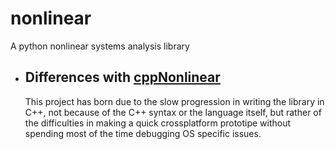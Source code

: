 # nonlinear
A python nonlinear systems analysis library

- ## Differences with <a href="https://github.com/lmascelli/cppNonlinear">cppNonlinear</a> 
    This project has born due to the slow progression in writing the library in C++, not because of the C++ syntax or the language itself, but rather of the difficulties in making a quick crossplatform prototipe without spending most of the time debugging OS specific issues. 